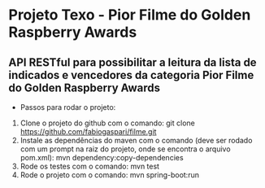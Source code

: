 # Projeto Texo - Pior Filme do Golden Raspberry Awards
## API RESTful para possibilitar a leitura da lista de indicados e vencedores da categoria Pior Filme do Golden Raspberry Awards

- Passos para rodar o projeto:
1. Clone o projeto do github com o comando: git clone https://github.com/fabiogaspari/filme.git
2. Instale as dependências do maven com o comando (deve ser rodado com um prompt na raiz do projeto, onde se encontra o arquivo pom.xml): mvn dependency:copy-dependencies
3. Rode os testes com o comando: mvn test
4. Rode o projeto com o comando: mvn spring-boot:run
